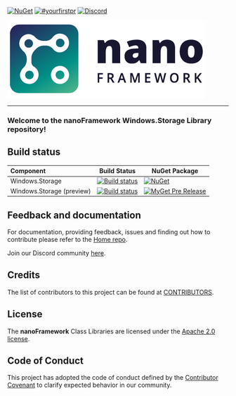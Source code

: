 [![NuGet](https://img.shields.io/nuget/dt/nanoFramework.Windows.Storage.svg)]() [![#yourfirstpr](https://img.shields.io/badge/first--timers--only-friendly-blue.svg)](https://github.com/nanoframework/Home/blob/master/CONTRIBUTING.md)
 [![Discord](https://img.shields.io/discord/478725473862549535.svg)](https://discord.gg/gCyBu8T)


![nanoFramework logo](https://github.com/nanoframework/Home/blob/master/resources/logo/nanoFramework-repo-logo.png)

-----

### Welcome to the **nanoFramework** Windows.Storage Library repository!


## Build status


| Component | Build Status | NuGet Package |
|:-|---|---|
| Windows.Storage | [![Build status](https://ci.appveyor.com/api/projects/status/ucxkrrmy3pde1x34?svg=true)](https://ci.appveyor.com/project/nfbot/lib-windows-storage) | [![NuGet](https://img.shields.io/nuget/vpre/nanoFramework.Windows.storage.svg)](https://www.nuget.org/packages/nanoFramework.Windows.storage/)  |
| Windows.Storage (preview) |[![Build status](https://ci.appveyor.com/api/projects/status/ucxkrrmy3pde1x34/branch/develop?svg=true)](https://ci.appveyor.com/project/nfbot/lib-windows-storage/branch/develop) | [![MyGet Pre Release](https://img.shields.io/myget/nanoframework-dev/vpre/nanoFramework.Windows.Storage.svg)](https://www.myget.org/feed/nanoframework-dev/package/nuget/nanoFramework.Windows.Storage) |


## Feedback and documentation

For documentation, providing feedback, issues and finding out how to contribute please refer to the [Home repo](https://github.com/nanoframework/Home).

Join our Discord community [here](https://discord.gg/gCyBu8T).


## Credits

The list of contributors to this project can be found at [CONTRIBUTORS](https://github.com/nanoframework/Home/blob/master/CONTRIBUTORS.md).


## License

The **nanoFramework** Class Libraries are licensed under the [Apache 2.0 license](http://www.apache.org/licenses/LICENSE-2.0).


## Code of Conduct
This project has adopted the code of conduct defined by the [Contributor Covenant](http://contributor-covenant.org/)
to clarify expected behavior in our community.
